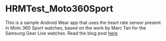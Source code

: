 HRMTest_Moto360Sport
=======================

This is a sample Android Wear app that uses the heart rate sensor present in Moto 360 Sport watches, based on the work by Marc Tan for the Samsung Gear Live watches. Read the blog post <a href="http://marctan.com/blog/2014/07/08/reading-heart-rate-data-from-samsung-gear-live/">here</a>
